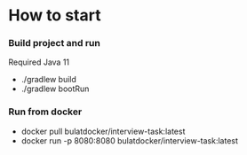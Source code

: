# How to start

###  Build project and run

Required Java 11
* ./gradlew build
* ./gradlew bootRun
### Run from docker
* docker pull bulatdocker/interview-task:latest
* docker run -p 8080:8080 bulatdocker/interview-task:latest